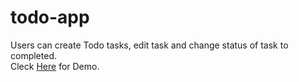 # todo-app
Users can create Todo tasks, edit task and change status of task to completed.<br/>
Cleck [Here](https://raw.githack.com/prabesh-regmi/todo/main/index.html) for Demo. 


